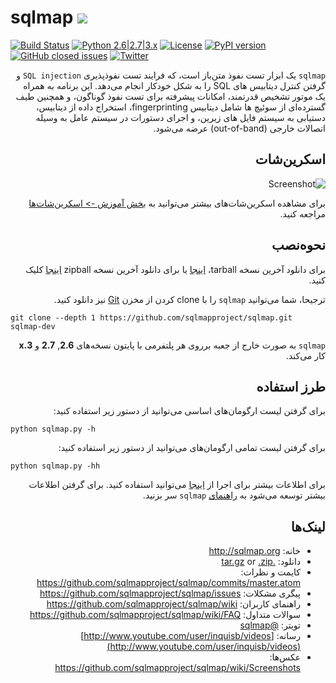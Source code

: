 # sqlmap ![](https://i.imgur.com/fe85aVR.png)

[![Build Status](https://api.travis-ci.org/sqlmapproject/sqlmap.svg?branch=master)](https://travis-ci.org/sqlmapproject/sqlmap) [![Python 2.6|2.7|3.x](https://img.shields.io/badge/python-2.6|2.7|3.x-yellow.svg)](https://www.python.org/) [![License](https://img.shields.io/badge/license-GPLv2-red.svg)](https://raw.githubusercontent.com/sqlmapproject/sqlmap/master/LICENSE) [![PyPI version](https://badge.fury.io/py/sqlmap.svg)](https://badge.fury.io/py/sqlmap) [![GitHub closed issues](https://img.shields.io/github/issues-closed-raw/sqlmapproject/sqlmap.svg?colorB=ff69b4)](https://github.com/sqlmapproject/sqlmap/issues?q=is%3Aissue+is%3Aclosed) [![Twitter](https://img.shields.io/badge/twitter-@sqlmap-blue.svg)](https://twitter.com/sqlmap)

<!-- Start RTL Direction -->
<div dir="rtl">

`sqlmap` یک ابزار تست نفوذ متن‌باز است، که فرایند تست نفوذپذیری `SQL injection` و گرفتن کنترل دیتابیس های SQL را به شکل خودکار انجام می‌دهد. این برنامه به همراه یک موتور تشخیص قدرتمند، امکانات پیشرفته برای تست نفوذ گوناگون، و همچنین طیف گسترده‌ای از سوئیچ ها شامل دیتابیس fingerprinting، استخراج داده از دیتابیس، دستیابی به سیستم فایل های زیرین، و اجرای دستورات در سیستم عامل به وسیله اتصالات خارجی (out-of-band) عرضه می‌شود.

اسکرین‌شات
----

![Screenshot](https://raw.github.com/wiki/sqlmapproject/sqlmap/images/sqlmap_screenshot.png)

برای مشاهده اسکرین‌شات‌های بیشتر می‌توانید به [بخش آموزش -> اسکرین‌شات‌ها](https://github.com/sqlmapproject/sqlmap/wiki/Screenshots) مراجعه کنید.

نحوه‌نصب
----

برای دانلود آخرین نسخه tarball، [اینجا](https://github.com/sqlmapproject/sqlmap/tarball/master) یا برای دانلود آخرین نسخه zipball [اینجا](https://github.com/sqlmapproject/sqlmap/zipball/master) کلیک کنید.

ترجیحا، شما می‌توانید `sqlmap` را با clone کردن از مخزن [Git](https://github.com/sqlmapproject/sqlmap) نیز دانلود کنید.

<div dir="ltr">

```
git clone --depth 1 https://github.com/sqlmapproject/sqlmap.git sqlmap-dev
```

</div>

`sqlmap` به صورت خارج از جعبه برروی هر پلتفرمی با پایتون نسخه‌های **2.6**, **2.7** و **3.x** کار می‌کند.

طرز استفاده
----

برای گرفتن لیست ارگومان‌های اساسی می‌توانید از دستور زیر استفاده کنید:

<div dir="ltr">

```
python sqlmap.py -h
```

</div>

برای گرفتن لیست تمامی ارگومان‌های می‌توانید از دستور زیر استفاده کنید:

<div dir="ltr">

```
python sqlmap.py -hh
```

</div>

برای اطلاعات بیشتر برای اجرا از [اینجا](https://asciinema.org/a/46601) می‌توانید استفاده کنید. برای گرفتن اطلاعات بیشتر توسعه می‌شود به [راهنمای](https://github.com/sqlmapproject/sqlmap/wiki/Usage) `sqlmap` سر بزنید.

لینک‌ها
----

* خانه: http://sqlmap.org
* دانلود: [.tar.gz](https://github.com/sqlmapproject/sqlmap/tarball/master) or [.zip](https://github.com/sqlmapproject/sqlmap/zipball/master)
* کایمت و نظرات: https://github.com/sqlmapproject/sqlmap/commits/master.atom
* پیگری مشکلات: https://github.com/sqlmapproject/sqlmap/issues
* راهنمای کاربران: https://github.com/sqlmapproject/sqlmap/wiki
* سوالات متداول: https://github.com/sqlmapproject/sqlmap/wiki/FAQ
* تویتر: [@sqlmap](https://twitter.com/sqlmap)
* رسانه: [http://www.youtube.com/user/inquisb/videos](http://www.youtube.com/user/inquisb/videos)
* عکس‌ها: https://github.com/sqlmapproject/sqlmap/wiki/Screenshots

<!-- End RTL Direction -->
</div>
